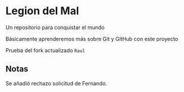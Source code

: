 # Legion del Mal
Un repositorio para conquistar el mundo

Básicamente aprenderemos más sobre Git y GitHub con este proyecto

Prueba del fork actualizado `Raul`

## Notas

Se añadió rechazo solicitud de Fernando.
